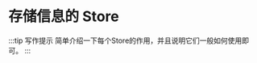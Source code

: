 # 存储信息的 Store  <Badge type="warning" text="TODO" />

:::tip 写作提示
简单介绍一下每个Store的作用，并且说明它们一般如何使用即可。
:::